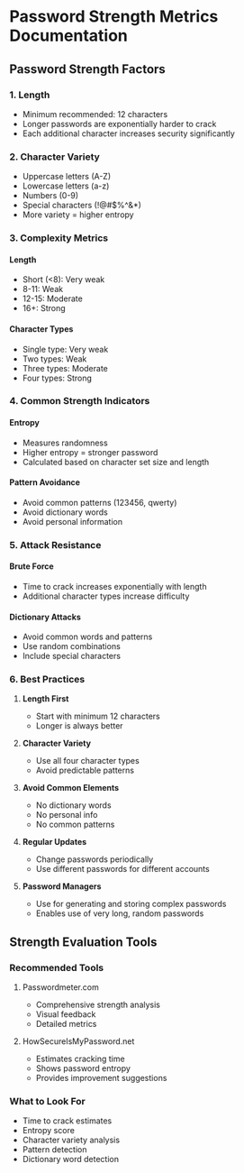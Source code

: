 # Password Strength Metrics Documentation

## Password Strength Factors

### 1. Length
- Minimum recommended: 12 characters
- Longer passwords are exponentially harder to crack
- Each additional character increases security significantly

### 2. Character Variety
- Uppercase letters (A-Z)
- Lowercase letters (a-z)
- Numbers (0-9)
- Special characters (!@#$%^&*)
- More variety = higher entropy

### 3. Complexity Metrics

#### Length
- Short (<8): Very weak
- 8-11: Weak
- 12-15: Moderate
- 16+: Strong

#### Character Types
- Single type: Very weak
- Two types: Weak
- Three types: Moderate
- Four types: Strong

### 4. Common Strength Indicators

#### Entropy
- Measures randomness
- Higher entropy = stronger password
- Calculated based on character set size and length

#### Pattern Avoidance
- Avoid common patterns (123456, qwerty)
- Avoid dictionary words
- Avoid personal information

### 5. Attack Resistance

#### Brute Force
- Time to crack increases exponentially with length
- Additional character types increase difficulty

#### Dictionary Attacks
- Avoid common words and patterns
- Use random combinations
- Include special characters

### 6. Best Practices

1. **Length First**
   - Start with minimum 12 characters
   - Longer is always better

2. **Character Variety**
   - Use all four character types
   - Avoid predictable patterns

3. **Avoid Common Elements**
   - No dictionary words
   - No personal info
   - No common patterns

4. **Regular Updates**
   - Change passwords periodically
   - Use different passwords for different accounts

5. **Password Managers**
   - Use for generating and storing complex passwords
   - Enables use of very long, random passwords

## Strength Evaluation Tools

### Recommended Tools
1. Passwordmeter.com
   - Comprehensive strength analysis
   - Visual feedback
   - Detailed metrics

2. HowSecureIsMyPassword.net
   - Estimates cracking time
   - Shows password entropy
   - Provides improvement suggestions

### What to Look For
- Time to crack estimates
- Entropy score
- Character variety analysis
- Pattern detection
- Dictionary word detection
